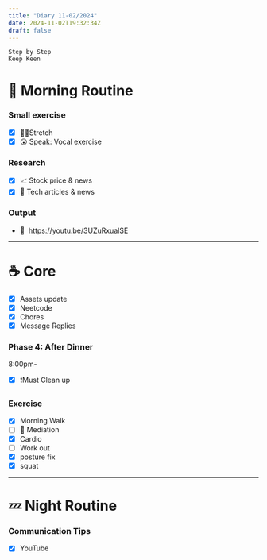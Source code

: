 ```yaml
---
title: "Diary 11-02/2024"  
date: 2024-11-02T19:32:34Z
draft: false
---
```


```tsx
Step by Step
Keep Keen
```

# 🍳 Morning Routine

### Small exercise

- [x]  🧎‍♀️Stretch
- [x]  😮 Speak: Vocal exercise

### Research

- [x]  📈 Stock price & news
- [x]  👾 Tech articles & news

### Output

- 🎥  https://youtu.be/3UZuRxualSE

---

# ☕ Core

- [x]  Assets update
- [x]  Neetcode
- [x]  Chores
- [x]  Message Replies

### Phase 4: After Dinner

8:00pm-

- [x]  ❗Must Clean up

### Exercise

- [x]  Morning Walk
- [ ]  🧘 Mediation
- [x]  Cardio
- [ ]  Work out
- [x]  posture fix
- [x]  squat

---

# 💤 Night Routine

### Communication Tips

- [x]  YouTube